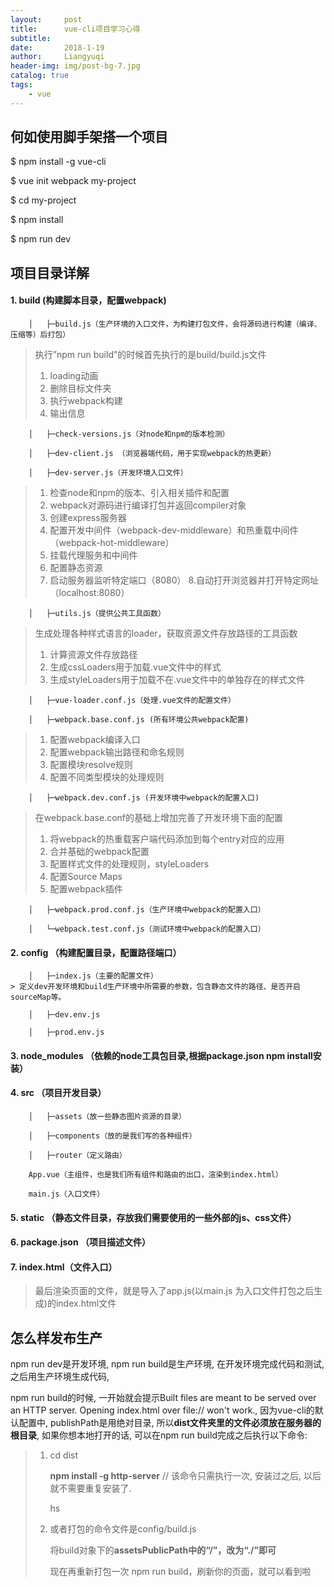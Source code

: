 ```yaml
---
layout:     post
title:      vue-cli项目学习心得
subtitle:   
date:       2018-1-19
author:     Liangyuqi
header-img: img/post-bg-7.jpg
catalog: true
tags:
    - vue
---
```




## 何如使用脚手架搭一个项目

$ npm install -g vue-cli

$ vue init webpack my-project

$ cd my-project

$ npm install

$ npm run dev

## 项目目录详解

#### 1. **build (构建脚本目录，配置webpack)**
		
		│   ├─build.js（生产环境的入口文件，为构建打包文件，会将源码进行构建（编译、压缩等）后打包）
		
> 执行”npm run build”的时候首先执行的是build/build.js文件
> 
> 1. loading动画
> 2. 删除目标文件夹
> 3. 执行webpack构建
> 4. 输出信息
			
		│   ├─check-versions.js（对node和npm的版本检测）
			
		│   ├─dev-client.js （浏览器端代码，用于实现webpack的热更新）
			
		│   ├─dev-server.js（开发环境入口文件）
		
> 1. 检查node和npm的版本、引入相关插件和配置
> 2. webpack对源码进行编译打包并返回compiler对象
> 3. 创建express服务器
> 4. 配置开发中间件（webpack-dev-middleware）和热重载中间件（webpack-hot-middleware）
> 5. 挂载代理服务和中间件
> 6. 配置静态资源
> 7. 启动服务器监听特定端口（8080）
> 8.自动打开浏览器并打开特定网址（localhost:8080）

		
		│   ├─utils.js（提供公共工具函数）
		
> 生成处理各种样式语言的loader，获取资源文件存放路径的工具函数
>  
> 1. 计算资源文件存放路径 
> 2. 生成cssLoaders用于加载.vue文件中的样式 
> 3. 生成styleLoaders用于加载不在.vue文件中的单独存在的样式文件
			
		│   ├─vue-loader.conf.js（处理.vue文件的配置文件）
			
		│   ├─webpack.base.conf.js (所有环境公共webpack配置)
		
> 1. 配置webpack编译入口
> 2. 配置webpack输出路径和命名规则
> 3. 配置模块resolve规则
> 4. 配置不同类型模块的处理规则
	
		│   ├─webpack.dev.conf.js (开发环境中webpack的配置入口)
		
> 在webpack.base.conf的基础上增加完善了开发环境下面的配置
> 
> 1. 将webpack的热重载客户端代码添加到每个entry对应的应用
> 1. 合并基础的webpack配置
> 1. 配置样式文件的处理规则，styleLoaders
> 1. 配置Source Maps
> 1. 配置webpack插件
			
		│   ├─webpack.prod.conf.js（生产环境中webpack的配置入口）
			
		│   └─webpack.test.conf.js（测试环境中webpack的配置入口）

#### 2.  **config （构建配置目录，配置路径端口）**

		│   ├─index.js（主要的配置文件）
	> 定义dev开发环境和build生产环境中所需要的参数，包含静态文件的路径、是否开启sourceMap等。
		
		│   ├─dev.env.js
		
		│   ├─prod.env.js


#### 3. **node_modules （依赖的node工具包目录,根据package.json npm install安装）**

#### 4. **src （项目开发目录）**

		│   ├─assets（放一些静态图片资源的目录）
		
		│   ├─components（放的是我们写的各种组件）
		
		│   ├─router（定义路由）
		
		App.vue（主组件，也是我们所有组件和路由的出口，渲染到index.html）
		
		main.js（入口文件）

#### 5. **static （静态文件目录，存放我们需要使用的一些外部的js、css文件）**

#### 6. **package.json （项目描述文件）**

#### 7. **index.html（文件入口）**

> 最后渲染页面的文件，就是导入了app.js(以main.js 为入口文件打包之后生成)的index.html文件


## 怎么样发布生产
 npm run dev是开发环境, npm run build是生产环境, 在开发环境完成代码和测试, 之后用生产环境生成代码,

 npm run build的时候, 一开始就会提示Built files are meant to be served over an HTTP server. Opening index.html over file:// won't work., 因为vue-cli的默认配置中, publishPath是用绝对目录, 所以**dist文件夹里的文件必须放在服务器的根目录**, 如果你想本地打开的话, 可以在npm run build完成之后执行以下命令:

> 1. cd dist
> 
>    **npm install -g http-server** // 该命令只需执行一次, 安装过之后, 以后就不需要重复安装了.
>
>    hs
> 
> 2. 或者打包的命令文件是config/build.js
> 
>     将build对象下的**assetsPublicPath中的“/”，改为“./”即可**
> 
>     现在再重新打包一次 npm run build，刷新你的页面，就可以看到啦
> 
